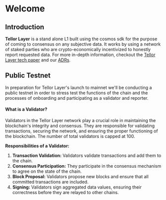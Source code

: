 # Welcome

## Introduction

**Tellor Layer** is a stand alone L1 built using the cosmos sdk for the purpose of coming to consensus on any subjective data. It works by using a network of staked parties who are crypto-economically incentivized to honestly report requested data.  For more in-depth information, checkout the [Tellor Layer tech paper](https://github.com/tellor-io/layer/blob/main/TellorLayer%20-%20tech.pdf) and our [ADRs](https://github.com/tellor-io/layer/tree/main/adr).

## Public Testnet

In preparation for Tellor Layer's launch to mainnet we'll be conducting a public testnet in order to stress test the functions of the chain and the processes of onboarding and participating as a validator and reporter.&#x20;

#### What is a Validator?&#x20;

Validators in the Tellor Layer network play a crucial role in maintaining the blockchain's integrity and consensus. They are responsible for validating transactions, securing the network, and ensuring the proper functioning of the blockchain.  The number of total validators is capped at 100.

**Responsibilities of a Validator:**

1. **Transaction Validation:** Validators validate transactions and add them to the chain.
2. **Consensus Participation:** They participate in the consensus mechanism to agree on the state of the chain.
3. **Block Proposal:** Validators propose new blocks and ensure that all committed transactions are included.
4. **Signing:** Validators sign aggregated data values, ensuring their correctness before they are relayed to other chains.
